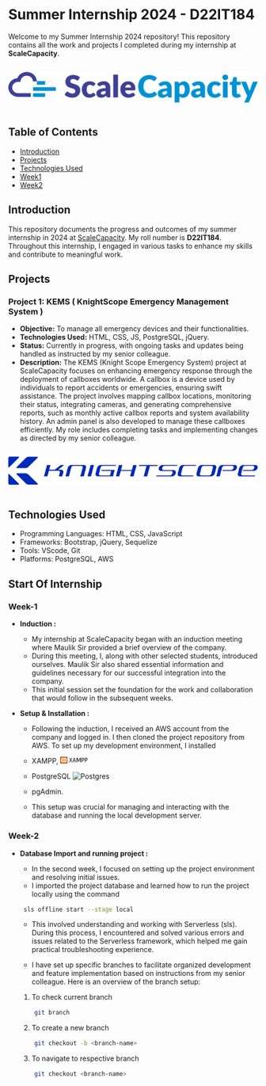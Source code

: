 # Summer Internship 2024 - D22IT184

Welcome to my Summer Internship 2024 repository! This repository contains all the work and projects I completed during my internship at **ScaleCapacity**.

<center>
<img src="./logo.png" style="margin-top:15px; margin-bottom:15px;" width="800px"/>
</center>


## Table of Contents

- [Introduction](#introduction)
- [Projects](#projects)
- [Technologies Used](#technologies-used)
- [Week1](#week-1)
- [Week2](#week-2)


## Introduction

This repository documents the progress and outcomes of my summer internship in 2024 at [ScaleCapacity](https://www.scalecapacity.com/). My roll number is **D22IT184**. Throughout this internship, I engaged in various tasks to enhance my skills and contribute to meaningful work.

## Projects

### Project 1: KEMS ( KnightScope Emergency Management System )
- **Objective:** To manage all emergency devices and their functionalities.
- **Technologies Used:** HTML, CSS, JS, PostgreSQL, jQuery.
- **Status:** Currently in progress, with ongoing tasks and updates being handled as instructed by my senior colleague.
- **Description:** The KEMS (Knight Scope Emergency System) project at ScaleCapacity focuses on enhancing emergency response through the deployment of callboxes worldwide. A callbox is a device used by individuals to report accidents or emergencies, ensuring swift assistance. The project involves mapping callbox locations, monitoring their status, integrating cameras, and generating comprehensive reports, such as monthly active callbox reports and system availability history. An admin panel is also developed to manage these callboxes efficiently. My role includes completing tasks and implementing changes as directed by my senior colleague.

<center>
<img src="./kemsLogo.png" style="margin-top:15px; margin-bottom:15px; text-align:center;" />
</center>


## Technologies Used

- Programming Languages: HTML, CSS, JavaScript
- Frameworks: Bootstrap, jQuery, Sequelize
- Tools: VScode, Git
- Platforms: PostgreSQL, AWS


## Start Of Internship 

### Week-1
- **Induction :** 
    - My internship at ScaleCapacity began with an induction meeting where Maulik Sir provided a brief overview of the company. 
    - During this meeting, I, along with other selected students, introduced ourselves. Maulik Sir also shared essential information and guidelines necessary for our successful integration into the company. 
    - This initial session set the foundation for the work and collaboration that would follow in the subsequent weeks.


- **Setup & Installation :** 
    - Following the induction, I received an AWS account from the company and logged in. I then cloned the project repository from AWS. To set up my development environment, I installed 
    - XAMPP, <img src="./xampp.png" width="55px"/>
    - PostgreSQL  ![Postgres](https://img.shields.io/badge/postgres-%23316192.svg?style=flat&logo=postgresql&logoColor=white)
    - pgAdmin. 

    - This setup was crucial for managing and interacting with the database and running the local development server.



### Week-2
- **Database Import and running project :**
    - In the second week, I focused on setting up the project environment and resolving initial issues. 
    - I imported the project database and learned how to run the project locally using the 
    command 
    ```bash
     sls offline start --stage local
    ```
    - This involved understanding and working with Serverless (sls). During this process, I encountered and solved various errors and issues related to the Serverless framework, which helped me gain practical troubleshooting experience.


    -  I have set up specific branches to facilitate organized development and feature implementation based on instructions from my senior colleague. Here is an overview of the branch setup:


    1. To check current branch
    ```bash
        git branch
    ```

    2. To create a new branch
    ```bash
        git checkout -b <branch-name>
    ```

    3. To navigate to respective branch
    ```bash
        git checkout <branch-name>
    ```


